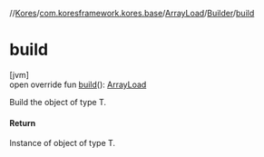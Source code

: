 //[Kores](../../../../index.md)/[com.koresframework.kores.base](../../index.md)/[ArrayLoad](../index.md)/[Builder](index.md)/[build](build.md)

# build

[jvm]\
open override fun [build](build.md)(): [ArrayLoad](../index.md)

Build the object of type T.

#### Return

Instance of object of type T.
